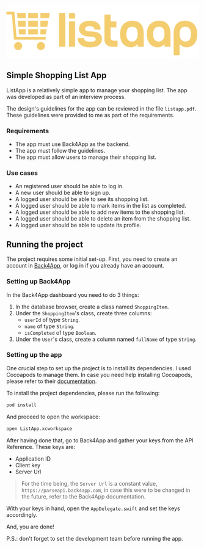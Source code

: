 ![listapp-logo](https://github.com/abrahamduran/listapp/blob/master/ListApp/Assets.xcassets/logo-yellow.imageset/logo-yellow.png?raw=true)

## Simple Shopping List App

ListApp is a relatively simple app to manage your shopping list. The app was developed as part of an interview process.

The design's guidelines for the app can be reviewed in the file `listapp.pdf`. These guidelines were provided to me as part of the requirements.

### Requirements

* The app must use Back4App as the backend.
* The app must follow the guidelines.
* The app must allow users to manage their shopping list.

### Use cases

* An registered user should be able to log in.
* A new user should be able to sign up.
* A logged user should be able to see its shopping list.
* A logged user should be able to mark items in the list as completed.
* A logged user should be able to add new items to the shopping list.
* A logged user should be able to delete an item from the shopping list.
* A logged user should be able to update its profile.

## Running the project

The project requires some initial set-up. First, you need to create an account in [Back4App](https://www.back4app.com), or log in if you already have an account.

### Setting up Back4App

In the Back4App dashboard you need to do 3 things:

1. In the database browser, create a class named `ShoppingItem`.
2. Under the `ShoppingItem`'s class, create three columns:
    * `userId` of type `String`.
    * `name` of type `String`.
    * `isCompleted` of type `Boolean`.
3. Under the `User`'s class, create a column named `fullName` of type `String`.

### Setting up the app

One crucial step to set up the project is to install its dependencies. I used Cocoapods to manage them. In case you need help installing Cocoapods, please refer to their [documentation](https://cocoapods.org).

To install the project dependencies, please run the following:

``` bash
pod install
```

And proceed to open the workspace:

``` bash
open ListApp.xcworkspace
```

After having done that, go to Back4App and gather your keys from the API Reference. These keys are:

* Application ID
* Client key
* Server Url

> For the time being, the `Server Url` is a constant value, `https://parseapi.back4app.com`, in case this were to be changed in the future, refer to the Back4App documentation.

With your keys in hand, open the `AppDelegate.swift` and set the keys accordingly.

And, you are done!

P.S.: don't forget to set the development team before running the app.
